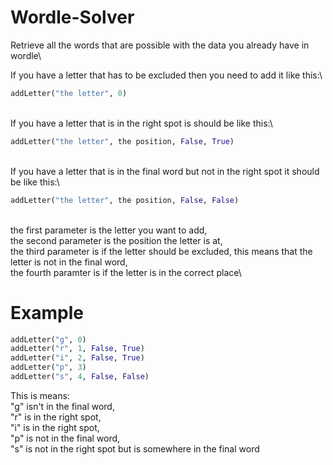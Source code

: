 # Wordle-Solver
Retrieve all the words that are possible with the data you already have in wordle\

If you have a letter that has to be excluded then you need to add it like this:\
```python
addLetter("the letter", 0)
```
\
If you have a letter that is in the right spot is should be like this:\
```python
addLetter("the letter", the position, False, True)
```
\
If you have a letter that is in the final word but not in the right spot it should be like this:\
```python
addLetter("the letter", the position, False, False)
```
\
the first parameter is the letter you want to add,\
the second parameter is the position the letter is at,\
the third parameter is if the letter should be excluded, this means that the letter is not in the final word,\
the fourth paramter is if the letter is in the correct place\

# Example

```python
addLetter("g", 0)
addLetter("r", 1, False, True)
addLetter("i", 2, False, True)
addLetter("p", 3)
addLetter("s", 4, False, False)
```

This is means:\
"g" isn't in the final word,\
"r" is in the right spot,\
"i" is in the right spot,\
"p" is not in the final word,\
"s" is not in the right spot but is somewhere in the final word
